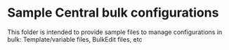 # Sample Central bulk configurations

This folder is intended to provide sample files to manage configurations in bulk: Template/variable files, BulkEdit files, etc
